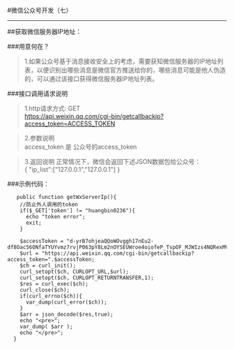 #微信公众号开发（七）
***

##获取微信服务器IP地址：

###用意何在？
>1.如果公众号基于消息接收安全上的考虑，需要获知微信服务器的IP地址列表，以便识别出哪些消息是微信官方推送给你的，哪些消息可能是他人伪造的，可以通过该接口获得微信服务器IP地址列表。    

###接口调用请求说明
>1.http请求方式: GET  
>https://api.weixin.qq.com/cgi-bin/getcallbackip?access_token=ACCESS_TOKEN

>2.参数说明  
access_token	是	公众号的access_token

>3.返回说明
>正常情况下，微信会返回下述JSON数据包给公众号：  
{
	"ip_list":["127.0.0.1","127.0.0.1"]
} 

###示例代码：

       public function getWxServerIp(){
	    //防止外人调用的token
	    if($_GET['token'] != "huangbin0236"){
	      echo "token error";
	      exit;
	    }
	
	    $accessToken = "d-yrB7ohjeaQQoWOvggh17nEu2-df8Oac56ONfaTYUYvmz7rvjP063pY8Lm2nOYSEUWroe4oiofeP_TspOF_MJWIzs4NQRexMV5K5304JMabvEWtSdUo9J36hce_plhMGWOcAFAYOG";
	    $url = "https://api.weixin.qq.com/cgi-bin/getcallbackip?access_token=".$accessToken;
	    $ch = curl_init();
	    curl_setopt($ch, CURLOPT_URL,$url);
	    curl_setopt($ch, CURLOPT_RETURNTRANSFER,1);
	    $res = curl_exec($ch);
	    curl_close($ch);
	    if(curl_errno($ch)){
	      var_dump(curl_error($ch));
	    }
	    $arr = json_decode($res,true);
	    echo "<pre>";
	    var_dump( $arr );
	    echo "</pre>";
	  }
